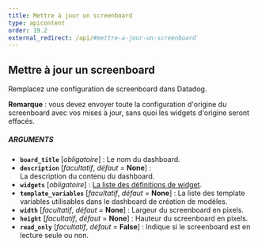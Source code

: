 ```yaml
---
title: Mettre à jour un screenboard
type: apicontent
order: 19.2
external_redirect: /api/#mettre-a-jour-un-screenboard
---
```


## Mettre à jour un screenboard

Remplacez une configuration de screenboard dans Datadog.

**Remarque** : vous devez envoyer toute la configuration d'origine du screenboard avec vos mises à jour, sans quoi les widgets d'origine seront effacés.

##### ARGUMENTS

* **`board_title`** [*obligatoire*] :
    Le nom du dashboard.
* **`description`** [*facultatif*, *défaut* = **None**] :  
    La description du contenu du dashboard.
* **`widgets`** [*obligatoire*] :
    [La liste des définitions de widget][1].
* **`template_variables`** [*facultatif*, *défaut* = **None**] :
    La liste des template variables utilisables dans le dashboard de création de modèles.
* **`width`** [*facultatif*, *défaut* = **None**] :
    Largeur du screenboard en pixels.
* **`height`** [*facultatif*, *défaut* = **None**] :
    Hauteur du screenboard en pixels.
* **`read_only`** [*facultatif*, *défaut* = **False**] :
    Indique si le screenboard est en lecture seule ou non.

[1]: /graphing/dashboards/widgets

